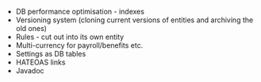 * DB performance optimisation - indexes
* Versioning system (cloning current versions of entities and archiving the old ones)
* Rules - cut out into its own entity
* Multi-currency for payroll/benefits etc.
* Settings as DB tables
* HATEOAS links
* Javadoc